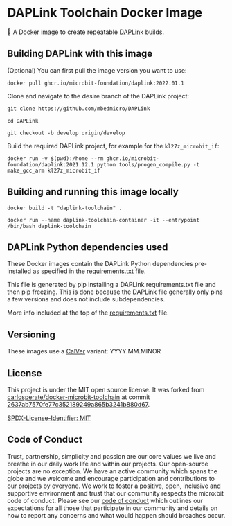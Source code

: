 # DAPLink Toolchain Docker Image

🐳 A Docker image to create repeatable
[DAPLink](https://github.com/ARMmbed/DAPLink) builds.


## Building DAPLink with this image

(Optional) You can first pull the image version you want to use:

```
docker pull ghcr.io/microbit-foundation/daplink:2022.01.1
```

Clone and navigate to the desire branch of the DAPLink project:

```
git clone https://github.com/mbedmicro/DAPLink
```

```
cd DAPLink
```

```
git checkout -b develop origin/develop
```

Build the required DAPLink project, for example for the `kl27z_microbit_if`:

```
docker run -v $(pwd):/home --rm ghcr.io/microbit-foundation/daplink:2021.12.1 python tools/progen_compile.py -t make_gcc_arm kl27z_microbit_if
```


## Building and running this image locally

```
docker build -t "daplink-toolchain" .
```

```
docker run --name daplink-toolchain-container -it --entrypoint /bin/bash daplink-toolchain
```


## DAPLink Python dependencies used

These Docker images contain the DAPLink Python dependencies pre-installed as
specified in the [requirements.txt](requirements.txt) file.

This file is generated by pip installing a DAPLink requirements.txt file and
then pip freezing. This is done because the DAPLink file generally only pins a
few versions and does not include subdependencies.

More info included at the top of the [requirements.txt](requirements.txt) file.


## Versioning

These images use a [CalVer](https://calver.org/) variant: YYYY.MM.MINOR


## License

This project is under the MIT open source license. It was forked from
[carlosperate/docker-microbit-toolchain](https://github.com/carlosperate/docker-microbit-toolchain)
at commit
[2637ab7570fe77c352189249a865b3241b880d67](https://github.com/carlosperate/docker-microbit-toolchain/tree/2637ab7570fe77c352189249a865b3241b880d67).

[SPDX-License-Identifier: MIT](LICENSE)


## Code of Conduct

Trust, partnership, simplicity and passion are our core values we live and
breathe in our daily work life and within our projects. Our open-source
projects are no exception. We have an active community which spans the globe
and we welcome and encourage participation and contributions to our projects
by everyone. We work to foster a positive, open, inclusive and supportive
environment and trust that our community respects the micro:bit code of
conduct. Please see our [code of conduct](https://microbit.org/safeguarding/)
which outlines our expectations for all those that participate in our
community and details on how to report any concerns and what would happen
should breaches occur.
